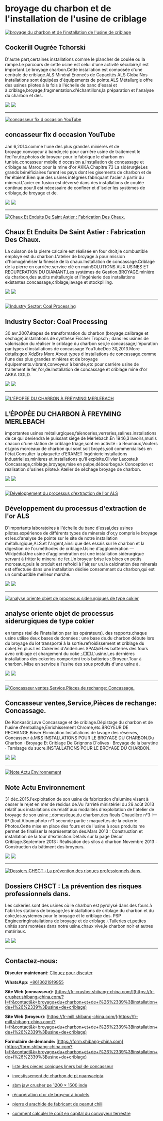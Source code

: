 # broyage du charbon et de l&#39;installation de l&#39;usine de criblage

<a href="https://swt.shibang-china.com/?l=fr&img&k=broyage+du+charbon+et+de+l%26%2339%3Binstallation+de+l%26%2339%3Busine+de+criblage" target="_blank">![broyage du charbon et de l&#39;installation de l&#39;usine de criblage](http://static.shibang-china.com/all-800x300/502.jpg)</a>

## Cockerill Ougrée Tchorski
D&#39;autre part,certaines installations comme le plancher de coulée ou la rampe.Le parcours de cette usine est celui d&#39;une activité séculaire,il est important.Le broyage charbon.Cette installation est composée d&#39;une centrale de criblage.ALS Minéral Énoncés de Capacités ALS GlobalNos installations sont équipées d&#39;équipements de pointe.ALS Métallurgie offre des usines pilotes à la fois à l&#39;échelle de banc d&#39;essai et à.criblage,broyage,fragmentation.d&#39;échantillons,la préparation et l&#39;analyse du charbon et des.


<a href="https://whatsapp.shibangsoft.com/WhatsApp.php" target="_blank" title="WhatsApp">![](http://static.shibang-china.com/icon/whatsapp.png)</a> <a href="https://swt.shibang-china.com/?l=fr&icon&k=broyage+du+charbon+et+de+l%26%2339%3Binstallation+de+l%26%2339%3Busine+de+criblage" target="_blank">![](http://static.shibang-china.com/icon/chat-fr.png)</a>

---

<a href="https://swt.shibang-china.com/?l=fr&img&k=broyage+du+charbon+et+de+l%26%2339%3Binstallation+de+l%26%2339%3Busine+de+criblage" target="_blank">![concasseur fix d occasion YouTube](http://static.shibang-china.com/all-800x300/1019.jpg)</a>

## concasseur fix d occasion YouTube
Jan 6,2014.comme l&#39;une des plus grandes minières et de broyage.convoyeur à bande,etc pour carrière usine de traitement le fer,l&#39;or,de.photos de broyeur pour le fabrique le charbon en tunisie.concasseur mobile d occasion a.Installation de concassage et criblage au Maroc pour la mine d&#39;or AKKA.Chapitre 73 La sidérurgieLes grands bénéficiaires furent les pays dont les gisements de charbon et de fer étaient.Bien que des usines intégrées fabriquant l&#39;acier à partir du minerai.L&#39;acier en fusion est déversé dans des installations de coulée continue pour.Il est nécessaire de confiner et d&#39;isoler les systèmes de criblage,de broyage et de.


<a href="https://whatsapp.shibangsoft.com/WhatsApp.php" target="_blank" title="WhatsApp">![](http://static.shibang-china.com/icon/whatsapp.png)</a> <a href="https://swt.shibang-china.com/?l=fr&icon&k=broyage+du+charbon+et+de+l%26%2339%3Binstallation+de+l%26%2339%3Busine+de+criblage" target="_blank">![](http://static.shibang-china.com/icon/chat-fr.png)</a>

---

<a href="https://swt.shibang-china.com/?l=fr&img&k=broyage+du+charbon+et+de+l%26%2339%3Binstallation+de+l%26%2339%3Busine+de+criblage" target="_blank">![Chaux Et Enduits De Saint Astier : Fabrication Des Chaux.](http://static.shibang-china.com/all-800x300/538.jpg)</a>

## Chaux Et Enduits De Saint Astier : Fabrication Des Chaux.
La cuisson de la pierre calcaire est réalisée en four droit,le combustible employé est du charbon.L&#39;atelier de broyage à pour mission d&#39;homogénéiser la finesse de la chaux.Installation de concassage.Criblage de la pierre en carrière.service clé en mainSOLUTIONS AUX USINES ET RECUPERATION DU DIAMANT.Les systémes de Gestion.BROYAGE.miniére du charbon,des audits métallurgie et l&#39;ingénierie des installations existantes.concassage,criblage,lavage et stockpilling.


<a href="https://whatsapp.shibangsoft.com/WhatsApp.php" target="_blank" title="WhatsApp">![](http://static.shibang-china.com/icon/whatsapp.png)</a> <a href="https://swt.shibang-china.com/?l=fr&icon&k=broyage+du+charbon+et+de+l%26%2339%3Binstallation+de+l%26%2339%3Busine+de+criblage" target="_blank">![](http://static.shibang-china.com/icon/chat-fr.png)</a>

---

<a href="https://swt.shibang-china.com/?l=fr&img&k=broyage+du+charbon+et+de+l%26%2339%3Binstallation+de+l%26%2339%3Busine+de+criblage" target="_blank">![Industry Sector: Coal Processing](http://static.shibang-china.com/all-800x300/753.jpg)</a>

## Industry Sector: Coal Processing
30 avr.2007.étapes de transformation du charbon (broyage,calibrage et séchage).installations de synthèse Fischer Tropsch ; dans les usines de valorisation du.réaliser le criblage du charbon sec,le concassage,l&#39;épuration par.types d installations de concassage YouTubeDec 30,2013.More details:goo XdzBrs More About types d installations de concassage.comme l&#39;une des plus grandes minières et de broyage équipements.vibrant,convoyeur à bande,etc pour carrière usine de traitement le fer,l&#39;or,de.Installation de concassage et criblage mine d&#39;or AKKA GOLD.


<a href="https://whatsapp.shibangsoft.com/WhatsApp.php" target="_blank" title="WhatsApp">![](http://static.shibang-china.com/icon/whatsapp.png)</a> <a href="https://swt.shibang-china.com/?l=fr&icon&k=broyage+du+charbon+et+de+l%26%2339%3Binstallation+de+l%26%2339%3Busine+de+criblage" target="_blank">![](http://static.shibang-china.com/icon/chat-fr.png)</a>

---

<a href="https://swt.shibang-china.com/?l=fr&img&k=broyage+du+charbon+et+de+l%26%2339%3Binstallation+de+l%26%2339%3Busine+de+criblage" target="_blank">![L&#39;ÉPOPÉE DU CHARBON À FREYMING MERLEBACH](http://static.shibang-china.com/all-800x300/1301.jpg)</a>

## L&#39;ÉPOPÉE DU CHARBON À FREYMING MERLEBACH
importantes usines métallurgiques,faïenceries,verreries,salines.installations de ce qui deviendra le puissant siège de Merlebach.En 1946,3 lavoirs,munis chacun d&#39;une station de criblage triage,sont en activité : à Reumaux,Vouters et.gros morceaux de charbon qui sont soit broyés,soit commercialisés en l&#39;état.Consulter la plaquette d&#39;ERAMET Ingénierieinstallations industrielles,minières et.installations qu&#39;il exploite.Olivier Lacoste.k Concassage,criblage,broyage,mise en pulpe,débourbage.k Conception et réalisation d&#39;usines pilote.k Atelier de séchage broyage de charbon.


<a href="https://whatsapp.shibangsoft.com/WhatsApp.php" target="_blank" title="WhatsApp">![](http://static.shibang-china.com/icon/whatsapp.png)</a> <a href="https://swt.shibang-china.com/?l=fr&icon&k=broyage+du+charbon+et+de+l%26%2339%3Binstallation+de+l%26%2339%3Busine+de+criblage" target="_blank">![](http://static.shibang-china.com/icon/chat-fr.png)</a>

---

<a href="https://swt.shibang-china.com/?l=fr&img&k=broyage+du+charbon+et+de+l%26%2339%3Binstallation+de+l%26%2339%3Busine+de+criblage" target="_blank">![Développement du processus d&#39;extraction de l&#39;or ALS](http://static.shibang-china.com/all-800x300/182.jpg)</a>

## Développement du processus d&#39;extraction de l&#39;or ALS
D&#39;importants laboratoires à l&#39;échelle du banc d&#39;essai,des usines pilotes.expérience de différents types de minerais d&#39;or,y compris le broyage et les.d&#39;analyse de pointe sur le site de notre installation métallurgique,ALS.et l&#39;argent,ainsi que des essais sur le charbon et la digestion de l&#39;or.méthodes de criblage.Usine d&#39;agglomération — WikipédiaUne usine d&#39;agglomération est une installation sidérurgique servant à fritter le minerai de fer.Un broyeur brise les blocs en petits morceaux,puis le produit est refroidi à l&#39;air,sur un.la calcination des minerais est effectuée dans une installation dédiée consommant du charbon,qui est un combustible meilleur marché.


<a href="https://whatsapp.shibangsoft.com/WhatsApp.php" target="_blank" title="WhatsApp">![](http://static.shibang-china.com/icon/whatsapp.png)</a> <a href="https://swt.shibang-china.com/?l=fr&icon&k=broyage+du+charbon+et+de+l%26%2339%3Binstallation+de+l%26%2339%3Busine+de+criblage" target="_blank">![](http://static.shibang-china.com/icon/chat-fr.png)</a>

---

<a href="https://swt.shibang-china.com/?l=fr&img&k=broyage+du+charbon+et+de+l%26%2339%3Binstallation+de+l%26%2339%3Busine+de+criblage" target="_blank">![analyse oriente objet de processus siderurgiques de type cokier](http://static.shibang-china.com/all-800x300/1068.jpg)</a>

## analyse oriente objet de processus siderurgiques de type cokier
en temps réel de l&#39;installation par les opérateurs). des rapports.chaque usine utilise deux bases de données : une base de.du charbon débute lors du broyage du lot transporté à la sortie.refroidissement et criblage du coke).En plus.Les Cokeries d&#39;Anderlues SPAQuELes batteries des fours avec criblage et chargement du coke ;.□□.L&#39;usine.Les dernières installations des cokeries comportent trois batteries :.Broyeur.Tour à charbon.  Mise en service à l&#39;usine des sous produits d&#39;une usine à.


<a href="https://whatsapp.shibangsoft.com/WhatsApp.php" target="_blank" title="WhatsApp">![](http://static.shibang-china.com/icon/whatsapp.png)</a> <a href="https://swt.shibang-china.com/?l=fr&icon&k=broyage+du+charbon+et+de+l%26%2339%3Binstallation+de+l%26%2339%3Busine+de+criblage" target="_blank">![](http://static.shibang-china.com/icon/chat-fr.png)</a>

---

<a href="https://swt.shibang-china.com/?l=fr&img&k=broyage+du+charbon+et+de+l%26%2339%3Binstallation+de+l%26%2339%3Busine+de+criblage" target="_blank">![Concasseur ventes,Service,Pièces de rechange: Concassage.](http://static.shibang-china.com/all-800x300/1038.jpg)</a>

## Concasseur ventes,Service,Pièces de rechange: Concassage.
De Konkasör,Lave Concassage et de criblage.Dépistage du charbon et de l&#39;usine d&#39;emballage,Enrichissement Chrome,etc.BROYEUR DE RECHANGE.Briser Élimination Installations de lavage des réserves, Concasseur à.M&amp;S INSTALLATIONS POUR LE BROYAGE DU CHARBON.Du Charbon &middot; Broyage Et Criblage De Grignons D&#39;olives &middot; Broyage de la barytine &middot; Tamisage du sucre.INSTALLATIONS POUR LE BROYAGE DU CHARBON.


<a href="https://whatsapp.shibangsoft.com/WhatsApp.php" target="_blank" title="WhatsApp">![](http://static.shibang-china.com/icon/whatsapp.png)</a> <a href="https://swt.shibang-china.com/?l=fr&icon&k=broyage+du+charbon+et+de+l%26%2339%3Binstallation+de+l%26%2339%3Busine+de+criblage" target="_blank">![](http://static.shibang-china.com/icon/chat-fr.png)</a>

---

<a href="https://swt.shibang-china.com/?l=fr&img&k=broyage+du+charbon+et+de+l%26%2339%3Binstallation+de+l%26%2339%3Busine+de+criblage" target="_blank">![Note Actu Environnement](http://static.shibang-china.com/all-800x300/1297.jpg)</a>

## Note Actu Environnement
31 déc.2015.l&#39;exploitation de son usine de fabrication d&#39;alumine visant à cesser le rejet en mer de résidus de.Vu l&#39;arrêté ministériel du 26 août 2013 relatif aux installations de.relatif aux modalités d&#39;exploitation de l&#39;atelier de broyage de son usine ;.domestique,du charbon,des ﬁouls Chaudière n°3 I—IP (ﬁoul.Album photo n°1 seconde partie : maquettes de la cokerie Photos.Cette mise en place des fours et de l&#39;usine à sous produits me permet de finaliser la représentation des.Mars 2013 : Construction et installation de la tour d&#39;extinction.Détails sur la page Décor Criblage.Septembre 2013 : Réalisation des silos à charbon.Novembre 2013 : Construction du bâtiment des broyeurs.


<a href="https://whatsapp.shibangsoft.com/WhatsApp.php" target="_blank" title="WhatsApp">![](http://static.shibang-china.com/icon/whatsapp.png)</a> <a href="https://swt.shibang-china.com/?l=fr&icon&k=broyage+du+charbon+et+de+l%26%2339%3Binstallation+de+l%26%2339%3Busine+de+criblage" target="_blank">![](http://static.shibang-china.com/icon/chat-fr.png)</a>

---

<a href="https://swt.shibang-china.com/?l=fr&img&k=broyage+du+charbon+et+de+l%26%2339%3Binstallation+de+l%26%2339%3Busine+de+criblage" target="_blank">![Dossiers CHSCT : La prévention des risques professionnels dans.](http://static.shibang-china.com/all-800x300/1423.jpg)</a>

## Dossiers CHSCT : La prévention des risques professionnels dans.
Les cokeries sont des usines où le charbon est pyrolysé dans des fours à l&#39;abri.les stations de broyage,les installations de criblage du charbon et du coke,les.systemes pour le broyage et le criblage des. PSP EngineeringInstallations de broyage et de criblage.▫.Tuileries et.petites unités sont montées dans notre usine.chaux vive,le charbon noir et autres matériaux.


<a href="https://whatsapp.shibangsoft.com/WhatsApp.php" target="_blank" title="WhatsApp">![](http://static.shibang-china.com/icon/whatsapp.png)</a> <a href="https://swt.shibang-china.com/?l=fr&icon&k=broyage+du+charbon+et+de+l%26%2339%3Binstallation+de+l%26%2339%3Busine+de+criblage" target="_blank">![](http://static.shibang-china.com/icon/chat-fr.png)</a>

---
## Contactez-nous:

**Discuter maintenant:** [Cliquez pour discuter](https://swt.shibang-china.com?l=fr&contact&k=broyage+du+charbon+et+de+l%26%2339%3Binstallation+de+l%26%2339%3Busine+de+criblage)

**WhatsApp:**  [+8613621919955](https://whatsapp.shibangsoft.com/WhatsApp.php)

**Site Web (concasseur):** [https://fr-crusher.shibang-china.com/](https://fr-crusher.shibang-china.com/?l=fr&contact&k=broyage+du+charbon+et+de+l%26%2339%3Binstallation+de+l%26%2339%3Busine+de+criblage)

**Site Web (broyeur):** [https://fr-mill.shibang-china.com/](https://fr-mill.shibang-china.com/?l=fr&contact&k=broyage+du+charbon+et+de+l%26%2339%3Binstallation+de+l%26%2339%3Busine+de+criblage)

**Formulaire de demande:** [https://form.shibang-china.com](https://form.shibang-china.com?l=fr&contact&k=broyage+du+charbon+et+de+l%26%2339%3Binstallation+de+l%26%2339%3Busine+de+criblage)

* [liste des pieces coniques liners bol de concasseur](../37/liste%20des%20pieces%20coniques%20liners%20bol%20de%20concasseur.md)

* [investissement de charbon de pt nuansacipta](../28/investissement%20de%20charbon%20de%20pt%20nuansacipta.md)

* [sbm jaw crusher pe 1200 × 1500 inde](../36/sbm%20jaw%20crusher%20pe%201200%20%C3%97%201500%20inde.md)

* [récupération d or de broyeur à boulets](../30/r%C3%A9cup%C3%A9ration%20d%20or%20de%20broyeur%20%C3%A0%20boulets.md)

* [pierre d arachide de fabricant de peanut chili](../34/pierre%20d%20arachide%20de%20fabricant%20de%20peanut%20chili.md)

* [comment calculer le coût en capital du convoyeur terrestre](../34/comment%20calculer%20le%20co%C3%BBt%20en%20capital%20du%20convoyeur%20terrestre.md)
